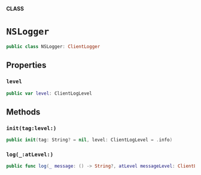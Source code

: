 **CLASS**

# `NSLogger`

```swift
public class NSLogger: ClientLogger
```

## Properties
### `level`

```swift
public var level: ClientLogLevel
```

## Methods
### `init(tag:level:)`

```swift
public init(tag: String? = nil, level: ClientLogLevel = .info)
```

### `log(_:atLevel:)`

```swift
public func log(_ message: () -> String?, atLevel messageLevel: ClientLogLevel)
```
